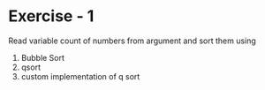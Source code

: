 # Exercise - 1

Read variable count of numbers from argument and sort them using

1. Bubble Sort
2. qsort
3. custom implementation of q sort
